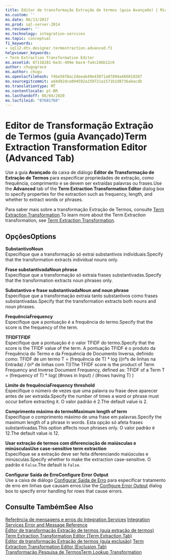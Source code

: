 ```yaml
---
title: Editor de transformação Extração de termos (guia Avançado) | Microsoft Docs
ms.custom: ''
ms.date: 06/13/2017
ms.prod: sql-server-2014
ms.reviewer: ''
ms.technology: integration-services
ms.topic: conceptual
f1_keywords:
- sql12.dts.designer.termextraction.advanced.f1
helpviewer_keywords:
- Term Extraction Transformation Editor
ms.assetid: 87118281-6e3c-499e-bac4-fa4c24bb12c6
author: chugugrace
ms.author: chugu
ms.openlocfilehash: f4be56f8ac2deeab49e43071a07894a466019287
ms.sourcegitcommit: ad4d92dce894592a259721a1571b1d8736abacdb
ms.translationtype: MT
ms.contentlocale: pt-BR
ms.lasthandoff: 08/04/2020
ms.locfileid: "87681760"
---
```

# <a name="term-extraction-transformation-editor-advanced-tab"></a><span data-ttu-id="7f355-102">Editor de Transformação Extração de Termos (guia Avançado)</span><span class="sxs-lookup"><span data-stu-id="7f355-102">Term Extraction Transformation Editor (Advanced Tab)</span></span>
  <span data-ttu-id="7f355-103">Use a guia **Avançado** da caixa de diálogo **Editor de Transformação de Extração de Termos** para especificar propriedades de extração, como frequência, comprimento e se devem ser extraídas palavras ou frases.</span><span class="sxs-lookup"><span data-stu-id="7f355-103">Use the **Advanced** tab of the **Term Extraction Transformation Editor** dialog box to specify properties for the extraction such as frequency, length, and whether to extract words or phrases.</span></span>  
  
 <span data-ttu-id="7f355-104">Para saber mais sobre a transformação Extração de Termos, consulte [Term Extraction Transformation](data-flow/transformations/term-extraction-transformation.md).</span><span class="sxs-lookup"><span data-stu-id="7f355-104">To learn more about the Term Extraction transformation, see [Term Extraction Transformation](data-flow/transformations/term-extraction-transformation.md).</span></span>  
  
## <a name="options"></a><span data-ttu-id="7f355-105">Opções</span><span class="sxs-lookup"><span data-stu-id="7f355-105">Options</span></span>  
 <span data-ttu-id="7f355-106">**Substantivo**</span><span class="sxs-lookup"><span data-stu-id="7f355-106">**Noun**</span></span>  
 <span data-ttu-id="7f355-107">Especifique que a transformação só extrai substantivos individuais.</span><span class="sxs-lookup"><span data-stu-id="7f355-107">Specify that the transformation extracts individual nouns only.</span></span>  
  
 <span data-ttu-id="7f355-108">**Frase substantivada**</span><span class="sxs-lookup"><span data-stu-id="7f355-108">**Noun phrase**</span></span>  
 <span data-ttu-id="7f355-109">Especifique que a transformação só extraia frases substantivadas.</span><span class="sxs-lookup"><span data-stu-id="7f355-109">Specify that the transformation extracts noun phrases only.</span></span>  
  
 <span data-ttu-id="7f355-110">**Substantivo e frase substantivada**</span><span class="sxs-lookup"><span data-stu-id="7f355-110">**Noun and noun phrase**</span></span>  
 <span data-ttu-id="7f355-111">Especifique que a transformação extraia tanto substantivos como frases substantivadas.</span><span class="sxs-lookup"><span data-stu-id="7f355-111">Specify that the transformation extracts both nouns and noun phrases.</span></span>  
  
 <span data-ttu-id="7f355-112">**Frequência**</span><span class="sxs-lookup"><span data-stu-id="7f355-112">**Frequency**</span></span>  
 <span data-ttu-id="7f355-113">Especifique que a pontuação é a frequência do termo.</span><span class="sxs-lookup"><span data-stu-id="7f355-113">Specify that the score is the frequency of the term.</span></span>  
  
 <span data-ttu-id="7f355-114">**TFIDF**</span><span class="sxs-lookup"><span data-stu-id="7f355-114">**TFIDF**</span></span>  
 <span data-ttu-id="7f355-115">Especifique que a pontuação é o valor TFIDF do termo.</span><span class="sxs-lookup"><span data-stu-id="7f355-115">Specify that the score is the TFIDF value of the term.</span></span> <span data-ttu-id="7f355-116">A pontuação TFIDF é o produto da Frequência do Termo e da Frequência de Documento Inversa, definido como: TFIDF de um termo T = (frequência de T) \* log ((nºs de linhas na Entrada) / (nº de linhas com T))</span><span class="sxs-lookup"><span data-stu-id="7f355-116">The TFIDF score is the product of Term Frequency and Inverse Document Frequency, defined as: TFIDF of a Term T = (frequency of T) \* log( (#rows in Input) / (#rows having T) )</span></span>  
  
 <span data-ttu-id="7f355-117">**Limite de frequência**</span><span class="sxs-lookup"><span data-stu-id="7f355-117">**Frequency threshold**</span></span>  
 <span data-ttu-id="7f355-118">Especifique o número de vezes que uma palavra ou frase deve aparecer antes de ser extraída.</span><span class="sxs-lookup"><span data-stu-id="7f355-118">Specify the number of times a word or phrase must occur before extracting it.</span></span> <span data-ttu-id="7f355-119">O valor padrão é 2.</span><span class="sxs-lookup"><span data-stu-id="7f355-119">The default value is 2.</span></span>  
  
 <span data-ttu-id="7f355-120">**Comprimento máximo do termo**</span><span class="sxs-lookup"><span data-stu-id="7f355-120">**Maximum length of term**</span></span>  
 <span data-ttu-id="7f355-121">Especifique o comprimento máximo de uma frase em palavras.</span><span class="sxs-lookup"><span data-stu-id="7f355-121">Specify the maximum length of a phrase in words.</span></span> <span data-ttu-id="7f355-122">Esta opção só afeta frases substantivadas.</span><span class="sxs-lookup"><span data-stu-id="7f355-122">This option affects noun phrases only.</span></span> <span data-ttu-id="7f355-123">O valor padrão é 12.</span><span class="sxs-lookup"><span data-stu-id="7f355-123">The default value is 12.</span></span>  
  
 <span data-ttu-id="7f355-124">**Usar extração de termos com diferenciação de maiúsculas e minúsculas**</span><span class="sxs-lookup"><span data-stu-id="7f355-124">**Use case-sensitive term extraction**</span></span>  
 <span data-ttu-id="7f355-125">Especifique se a extração deve ser feita diferenciando maiúsculas e minúsculas.</span><span class="sxs-lookup"><span data-stu-id="7f355-125">Specify whether to make the extraction case-sensitive.</span></span> <span data-ttu-id="7f355-126">O padrão é `False`.</span><span class="sxs-lookup"><span data-stu-id="7f355-126">The default is `False`.</span></span>  
  
 <span data-ttu-id="7f355-127">**Configurar Saída de Erro**</span><span class="sxs-lookup"><span data-stu-id="7f355-127">**Configure Error Output**</span></span>  
 <span data-ttu-id="7f355-128">Use a caixa de diálogo [Configurar Saída de Erro](../../2014/integration-services/configure-error-output.md) para especificar tratamento de erro em linhas que causam erros.</span><span class="sxs-lookup"><span data-stu-id="7f355-128">Use the [Configure Error Output](../../2014/integration-services/configure-error-output.md) dialog box to specify error handling for rows that cause errors.</span></span>  
  
## <a name="see-also"></a><span data-ttu-id="7f355-129">Consulte Também</span><span class="sxs-lookup"><span data-stu-id="7f355-129">See Also</span></span>  
 <span data-ttu-id="7f355-130">[Referência de mensagens e erros do Integration Services](../../2014/integration-services/integration-services-error-and-message-reference.md) </span><span class="sxs-lookup"><span data-stu-id="7f355-130">[Integration Services Error and Message Reference](../../2014/integration-services/integration-services-error-and-message-reference.md) </span></span>  
 <span data-ttu-id="7f355-131">[Editor de transformação Extração de termos &#40;guia extração de termos&#41;](../../2014/integration-services/term-extraction-transformation-editor-term-extraction-tab.md) </span><span class="sxs-lookup"><span data-stu-id="7f355-131">[Term Extraction Transformation Editor &#40;Term Extraction Tab&#41;](../../2014/integration-services/term-extraction-transformation-editor-term-extraction-tab.md) </span></span>  
 <span data-ttu-id="7f355-132">[Editor de transformação Extração de termos &#40;guia exclusão&#41;](../../2014/integration-services/term-extraction-transformation-editor-exclusion-tab.md) </span><span class="sxs-lookup"><span data-stu-id="7f355-132">[Term Extraction Transformation Editor &#40;Exclusion Tab&#41;](../../2014/integration-services/term-extraction-transformation-editor-exclusion-tab.md) </span></span>  
 [<span data-ttu-id="7f355-133">Transformação Pesquisa de Termos</span><span class="sxs-lookup"><span data-stu-id="7f355-133">Term Lookup Transformation</span></span>](data-flow/transformations/lookup-transformation.md)  
  
  
